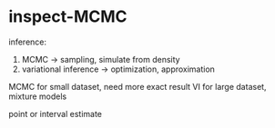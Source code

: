 # inspect-MCMC

inference:

1. MCMC -> sampling, simulate from density
2. variational inference -> optimization, approximation

MCMC for small dataset, need more exact result
VI for large dataset, mixture models

point or interval estimate